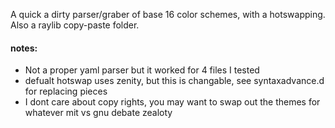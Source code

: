A quick a dirty parser/graber of base 16 color schemes, with a hotswapping. 
Also a raylib copy-paste folder.

#### notes:
* Not a proper yaml parser but it worked for 4 files I tested
* defualt hotswap uses zenity, but this is changable, see syntaxadvance.d for replacing pieces
* I dont care about copy rights, you may want to swap out the themes for whatever mit vs gnu debate zealoty
